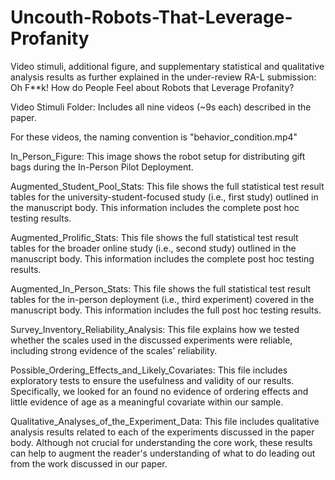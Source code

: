 # Uncouth-Robots-That-Leverage-Profanity
Video stimuli, additional figure, and supplementary statistical and qualitative analysis results as further explained in the under-review RA-L submission: Oh F**k! How do People Feel about Robots that Leverage Profanity?

Video Stimuli Folder: Includes all nine videos (~9s each) described in the paper.

For these videos, the naming convention is "behavior_condition.mp4"

In_Person_Figure: This image shows the robot setup for distributing gift bags during the In-Person Pilot Deployment.

Augmented_Student_Pool_Stats: This file shows the full statistical test result tables for the university-student-focused study (i.e., first study) outlined in the manuscript body. This information includes the complete post hoc testing results.

Augmented_Prolific_Stats: This file shows the full statistical test result tables for the broader online study (i.e., second study) outlined in the manuscript body. This information includes the complete post hoc testing results.

Augmented_In_Person_Stats: This file shows the full statistical test result tables for the in-person deployment (i.e., third experiment) covered in the manuscript body. This information includes the full post hoc testing results.

Survey_Inventory_Reliability_Analysis: This file explains how we tested whether the scales used in the discussed experiments were reliable, including strong evidence of the scales' reliability.

Possible_Ordering_Effects_and_Likely_Covariates: This file includes exploratory tests to ensure the usefulness and validity of our results. Specifically, we looked for an found no evidence of ordering effects and little evidence of age as a meaningful covariate within our sample.

Qualitative_Analyses_of_the_Experiment_Data: This file includes qualitative analysis results related to each of the experiments discussed in the paper body. Although not crucial for understanding the core work, these results can help to augment the reader's understanding of what to do leading out from the work discussed in our paper.